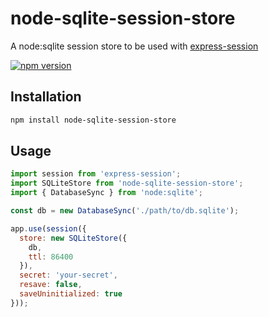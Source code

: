 # node-sqlite-session-store
A node:sqlite session store to be used with [express-session](https://github.com/expressjs/session)

[![npm version](https://badge.fury.io/js/node-sqlite-session-store.svg)](https://www.npmjs.com/package/node-sqlite-session-store)

## Installation

```bash
npm install node-sqlite-session-store
```

## Usage

```js
import session from 'express-session';
import SQLiteStore from 'node-sqlite-session-store';
import { DatabaseSync } from 'node:sqlite';

const db = new DatabaseSync('./path/to/db.sqlite');

app.use(session({
  store: new SQLiteStore({
    db,
    ttl: 86400
  }),
  secret: 'your-secret',
  resave: false,
  saveUninitialized: true
}));

